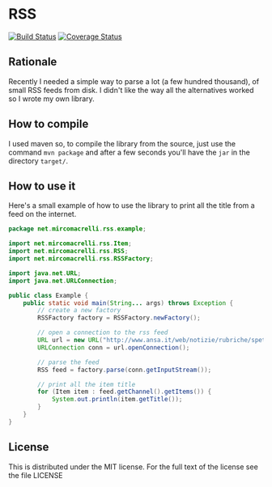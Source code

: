 # RSS
[![Build Status](https://travis-ci.org/mircomacrelli/rss.png?branch=master)](https://travis-ci.org/mircomacrelli/rss)
[![Coverage Status](https://coveralls.io/repos/mircomacrelli/rss/badge.png?branch=master)](https://coveralls.io/r/mircomacrelli/rss?branch=master)

## Rationale
Recently I needed a simple way to parse a lot (a few hundred thousand), of small RSS feeds from disk. I didn't like the way all the alternatives worked so I wrote my own library.

## How to compile
I used maven so, to compile the library from the source, just use the command `mvn package` and after a few seconds you'll have the `jar` in the directory `target/`.

## How to use it
Here's a small example of how to use the library to print all the title from a feed on the internet.

```java
package net.mircomacrelli.rss.example;

import net.mircomacrelli.rss.Item;
import net.mircomacrelli.rss.RSS;
import net.mircomacrelli.rss.RSSFactory;

import java.net.URL;
import java.net.URLConnection;

public class Example {
    public static void main(String... args) throws Exception {
        // create a new factory
        RSSFactory factory = RSSFactory.newFactory();

        // open a connection to the rss feed
        URL url = new URL("http://www.ansa.it/web/notizie/rubriche/spettacolo/spettacolo_rss.xml");
        URLConnection conn = url.openConnection();

        // parse the feed
        RSS feed = factory.parse(conn.getInputStream());

        // print all the item title
        for (Item item : feed.getChannel().getItems()) {
            System.out.println(item.getTitle());
        }
    }
}
```

## License
This is distributed under the MIT license. For the full text of the license see the file LICENSE
